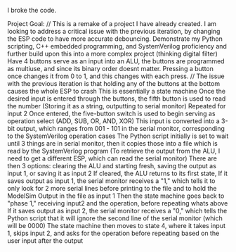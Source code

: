 I broke the code.

Project Goal:
// This is a remake of a project I have already created. I am looking to address a critical issue with the previous iteration, by changing the ESP code to have more accurate debouncing.
Demonstrate my Python scripting, C++ embedded programming, and SystemVerilog proficiency and further build upon this into a more complex project (thinking digital filter)
Have 4 buttons serve as an input into an ALU, the buttons are programmed as multiuse, and since its binary order doesnt matter. Pressing a button once changes it from 0 to 1, and this changes with each press.
// The issue with the previous iteration is that holding any of the buttons at the bottom causes the whole ESP to crash
This is essentially a state machine
Once the desired input is entered through the buttons, the fifth button is used to read the number
(Storing it as a string, outputting to serial monitor)
Repeated for input 2
Once entered, the five-button switch is used to begin serving as operation select (ADD, SUB, OR, AND, XOR)
This input is converted into a 3-bit output, which ranges from 001 - 101 in the serial monitor, corresponding to the SystemVerilog operation cases
The Python script initially is set to wait until 3 things are in serial monitor, then it copies those into a file which is read by the SystemVerlog program
(To retrieve the output from the ALU, I need to get a different ESP, which can read the serial monitor)
There are then 3 options: clearing the ALU and starting fresh, saving the output as input 1, or saving it as input 2
If cleared, the ALU returns to its first state,
If it saves output as input 1, the serial monitor receives a "1," which tells it to only look for 2 more serial lines before printing to the file and to hold the ModelSim Output in the file as input 1
Then the state machine goes back to "phase 1," receiving input2 and the operation, before repeating whats above
If it saves output as input 2, the  serial monitor receives a "0," which tells the Python script that it will ignore the second line of the serial monitor (which will be 0000)
The state machine then moves to state 4, where it takes input 1, skips input 2, and asks for the operation before repeating based on the user input after the output
